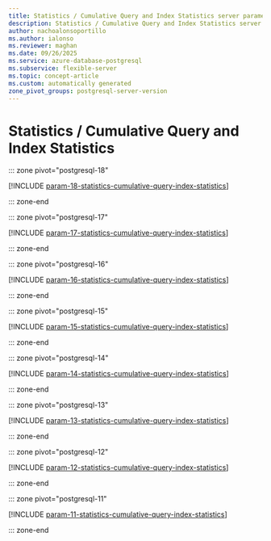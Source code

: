 ```yaml
---
title: Statistics / Cumulative Query and Index Statistics server parameters
description: Statistics / Cumulative Query and Index Statistics server parameters for Azure Database for PostgreSQL flexible server.
author: nachoalonsoportillo
ms.author: ialonso
ms.reviewer: maghan
ms.date: 09/26/2025
ms.service: azure-database-postgresql
ms.subservice: flexible-server
ms.topic: concept-article
ms.custom: automatically generated
zone_pivot_groups: postgresql-server-version
---
```

# Statistics / Cumulative Query and Index Statistics


::: zone pivot="postgresql-18"

[!INCLUDE [param-18-statistics-cumulative-query-index-statistics](./includes/param-18-statistics-cumulative-query-index-statistics.md)]

::: zone-end


::: zone pivot="postgresql-17"

[!INCLUDE [param-17-statistics-cumulative-query-index-statistics](./includes/param-17-statistics-cumulative-query-index-statistics.md)]

::: zone-end


::: zone pivot="postgresql-16"

[!INCLUDE [param-16-statistics-cumulative-query-index-statistics](./includes/param-16-statistics-cumulative-query-index-statistics.md)]

::: zone-end


::: zone pivot="postgresql-15"

[!INCLUDE [param-15-statistics-cumulative-query-index-statistics](./includes/param-15-statistics-cumulative-query-index-statistics.md)]

::: zone-end


::: zone pivot="postgresql-14"

[!INCLUDE [param-14-statistics-cumulative-query-index-statistics](./includes/param-14-statistics-cumulative-query-index-statistics.md)]

::: zone-end


::: zone pivot="postgresql-13"

[!INCLUDE [param-13-statistics-cumulative-query-index-statistics](./includes/param-13-statistics-cumulative-query-index-statistics.md)]

::: zone-end


::: zone pivot="postgresql-12"

[!INCLUDE [param-12-statistics-cumulative-query-index-statistics](./includes/param-12-statistics-cumulative-query-index-statistics.md)]

::: zone-end


::: zone pivot="postgresql-11"

[!INCLUDE [param-11-statistics-cumulative-query-index-statistics](./includes/param-11-statistics-cumulative-query-index-statistics.md)]

::: zone-end


